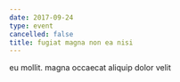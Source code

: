 ```yaml
---
date: 2017-09-24
type: event
cancelled: false
title: fugiat magna non ea nisi
---
```

eu mollit. magna occaecat aliquip dolor velit